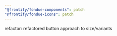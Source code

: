 ```yaml
---
"@frontify/fondue-components": patch
"@frontify/fondue-icons": patch
---
```


refactor: refactored button approach to size/variants
